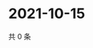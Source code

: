# 2021-10-15

共 0 条

<!-- BEGIN WEIBO -->
<!-- 最后更新时间 Fri Oct 15 2021 13:12:47 GMT+0800 (China Standard Time) -->

<!-- END WEIBO -->

